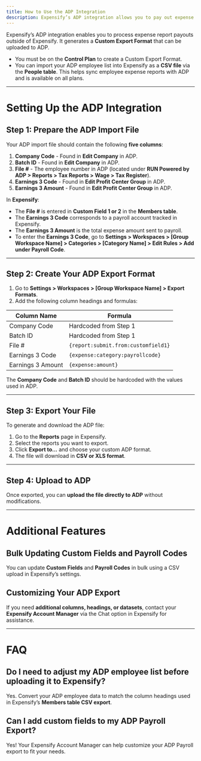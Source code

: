 ```yaml
---
title: How to Use the ADP Integration
description: Expensify’s ADP integration allows you to pay out expense reports outside of Expensify. It creates a Custom Export Format that can be directly uploaded to ADP.
---
```


Expensify’s ADP integration enables you to process expense report payouts outside of Expensify. It generates a **Custom Export Format** that can be uploaded to ADP.

- You must be on the **Control Plan** to create a Custom Export Format.
- You can import your ADP employee list into Expensify as a **CSV file** via the **People table**. This helps sync employee expense reports with ADP and is available on all plans.

---

# Setting Up the ADP Integration

## Step 1: Prepare the ADP Import File
Your ADP import file should contain the following **five columns**:

1. **Company Code** - Found in **Edit Company** in ADP.
2. **Batch ID** - Found in **Edit Company** in ADP.
3. **File #** - The employee number in ADP (located under **RUN Powered by ADP > Reports > Tax Reports > Wage > Tax Register**).
4. **Earnings 3 Code** - Found in **Edit Profit Center Group** in ADP.
5. **Earnings 3 Amount** - Found in **Edit Profit Center Group** in ADP.

In **Expensify**:
- The **File #** is entered in **Custom Field 1 or 2** in the **Members table**.
- The **Earnings 3 Code** corresponds to a payroll account tracked in Expensify.
- The **Earnings 3 Amount** is the total expense amount sent to payroll.
- To enter the **Earnings 3 Code**, go to **Settings > Workspaces > [Group Workspace Name] > Categories > [Category Name] > Edit Rules > Add under Payroll Code**.

---

## Step 2: Create Your ADP Export Format
1. Go to **Settings > Workspaces > [Group Workspace Name] > Export Formats**.
2. Add the following column headings and formulas:

| Column Name            | Formula                                 |
|------------------------|----------------------------------------|
| Company Code          | Hardcoded from Step 1                 |
| Batch ID             | Hardcoded from Step 1                 |
| File #              | `{report:submit.from:customfield1}`     |
| Earnings 3 Code     | `{expense:category:payrollcode}`       |
| Earnings 3 Amount   | `{expense:amount}`                     |

The **Company Code** and **Batch ID** should be hardcoded with the values used in ADP.

---

## Step 3: Export Your File
To generate and download the ADP file:

1. Go to the **Reports** page in Expensify.
2. Select the reports you want to export.
3. Click **Export to...** and choose your custom ADP format.
4. The file will download in **CSV or XLS format**.

---

## Step 4: Upload to ADP
Once exported, you can **upload the file directly to ADP** without modifications.

---

# Additional Features

## Bulk Updating Custom Fields and Payroll Codes
You can update **Custom Fields** and **Payroll Codes** in bulk using a CSV upload in Expensify’s settings.

## Customizing Your ADP Export
If you need **additional columns, headings, or datasets**, contact your **Expensify Account Manager** via the Chat option in Expensify for assistance.

---

# FAQ

## Do I need to adjust my ADP employee list before uploading it to Expensify?
Yes. Convert your ADP employee data to match the column headings used in Expensify’s **Members table CSV export**.

## Can I add custom fields to my ADP Payroll Export?
Yes! Your Expensify Account Manager can help customize your ADP Payroll export to fit your needs. 

